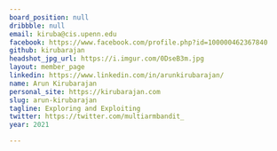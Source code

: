 ```yaml
---
board_position: null
dribbble: null
email: kiruba@cis.upenn.edu
facebook: https://www.facebook.com/profile.php?id=100000462367840
github: kirubarajan
headshot_jpg_url: https://i.imgur.com/0DseB3m.jpg
layout: member_page
linkedin: https://www.linkedin.com/in/arunkirubarajan/
name: Arun Kirubarajan
personal_site: https://kirubarajan.com
slug: arun-kirubarajan
tagline: Exploring and Exploiting
twitter: https://twitter.com/multiarmbandit_
year: 2021

---
```

